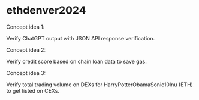 # ethdenver2024

Concept idea 1:

Verify ChatGPT output with JSON API response verification.

Concept idea 2:

Verify credit score based on chain loan data to save gas.

Concept idea 3:

Verify total trading volume on DEXs for HarryPotterObamaSonic10Inu (ETH) to get listed on CEXs. 
